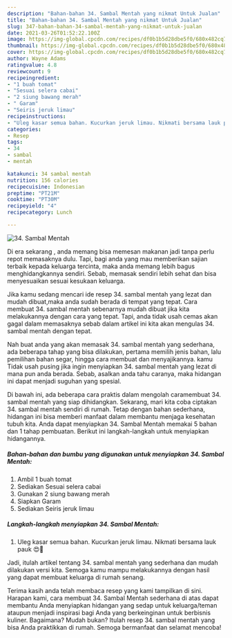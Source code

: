 ```yaml
---
description: "Bahan-bahan 34. Sambal Mentah yang nikmat Untuk Jualan"
title: "Bahan-bahan 34. Sambal Mentah yang nikmat Untuk Jualan"
slug: 347-bahan-bahan-34-sambal-mentah-yang-nikmat-untuk-jualan
date: 2021-03-26T01:52:22.100Z
image: https://img-global.cpcdn.com/recipes/df0b1b5d28dbe5f0/680x482cq70/34-sambal-mentah-foto-resep-utama.jpg
thumbnail: https://img-global.cpcdn.com/recipes/df0b1b5d28dbe5f0/680x482cq70/34-sambal-mentah-foto-resep-utama.jpg
cover: https://img-global.cpcdn.com/recipes/df0b1b5d28dbe5f0/680x482cq70/34-sambal-mentah-foto-resep-utama.jpg
author: Wayne Adams
ratingvalue: 4.8
reviewcount: 9
recipeingredient:
- "1 buah tomat"
- "Sesuai selera cabai"
- "2 siung bawang merah"
- " Garam"
- "Seiris jeruk limau"
recipeinstructions:
- "Uleg kasar semua bahan. Kucurkan jeruk limau. Nikmati bersama lauk pauk 😍💖"
categories:
- Resep
tags:
- 34
- sambal
- mentah

katakunci: 34 sambal mentah 
nutrition: 156 calories
recipecuisine: Indonesian
preptime: "PT21M"
cooktime: "PT30M"
recipeyield: "4"
recipecategory: Lunch

---
```



![34. Sambal Mentah](https://img-global.cpcdn.com/recipes/df0b1b5d28dbe5f0/680x482cq70/34-sambal-mentah-foto-resep-utama.jpg)

Di era  sekarang , anda memang bisa memesan makanan jadi tanpa perlu repot memasaknya dulu. Tapi, bagi anda yang mau memberikan sajian terbaik kepada keluarga tercinta, maka anda memang lebih bagus menghidangkannya sendiri. Sebab, memasak sendiri lebih sehat dan bisa menyesuaikan sesuai kesukaan keluarga.

Jika kamu sedang mencari ide resep 34. sambal mentah yang lezat dan mudah dibuat,maka anda sudah berada di tempat yang tepat. Cara membuat 34. sambal mentah  sebenarnya mudah dibuat jika kita melakukannya dengan cara yang tepat. Tapi, anda tidak usah cemas akan gagal dalam memasaknya 
sebab dalam artikel ini kita akan mengulas 34. sambal mentah dengan tepat.  



Nah buat anda yang akan memasak 34. sambal mentah yang sederhana, ada beberapa tahap yang bisa dilakukan, pertama memilih jenis bahan, lalu pemilihan bahan segar, hingga cara membuat dan menyajikannya. kamu Tidak usah pusing jika ingin menyiapkan 34. sambal mentah yang lezat di mana pun anda berada. Sebab, asalkan anda  tahu caranya, maka hidangan ini dapat menjadi suguhan yang spesial.

Di bawah ini, ada beberapa cara praktis  dalam mengolah caramembuat 34. sambal mentah yang siap dihidangkan. Sekarang, mari kita coba ciptakan 34. sambal mentah sendiri di rumah. Tetap dengan bahan sederhana, hidangan ini bisa memberi manfaat dalam membantu menjaga kesehatan tubuh kita. Anda dapat menyiapkan 34. Sambal Mentah memakai 5 bahan dan 1 tahap pembuatan. Berikut ini langkah-langkah untuk menyiapkan hidangannya.

<!--inarticleads1-->

##### Bahan-bahan dan bumbu yang digunakan untuk menyiapkan 34. Sambal Mentah:

1. Ambil 1 buah tomat
1. Sediakan Sesuai selera cabai
1. Gunakan 2 siung bawang merah
1. Siapkan  Garam
1. Sediakan Seiris jeruk limau




<!--inarticleads2-->

##### Langkah-langkah menyiapkan 34. Sambal Mentah:

1. Uleg kasar semua bahan. Kucurkan jeruk limau. Nikmati bersama lauk pauk 😍💖




Jadi, itulah artikel tentang  34. sambal mentah  yang sederhana dan mudah dilakukan versi kita. Semoga kamu mampu melakukannya dengan hasil yang dapat membuat keluarga di rumah senang. 

Terima kasih anda telah membaca resep yang kami tampilkan di sini. Harapan kami, cara membuat  34. Sambal Mentah sederhana di atas dapat membantu Anda menyiapkan hidangan yang sedap untuk keluarga/teman ataupun menjadi inspirasi bagi Anda yang berkeinginan untuk berbisnis kuliner. Bagaimana? Mudah bukan? Itulah resep 34. sambal mentah yang bisa Anda praktikkan di rumah. Semoga bermanfaat dan selamat mencoba!

